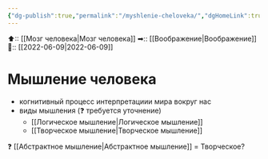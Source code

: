 ```yaml
---
{"dg-publish":true,"permalink":"/myshlenie-cheloveka/","dgHomeLink":true,"dgPassFrontmatter":false}
---
```



⬆:: [[Мозг человека|Мозг человека]]
➡:: [[Воображение|Воображение]]
📅:: [[2022-06-09|2022-06-09]]

# Мышление человека
- когнитивный процесс интерпретациии мира вокруг нас
- виды мышления (❓ требуется уточнение)
	- [[Логическое мышление|Логическое мышление]]
	- [[Творческое мышление|Творческое мышление]]

❓ [[Абстрактное мышление|Абстрактное мышление]] = Творческое?